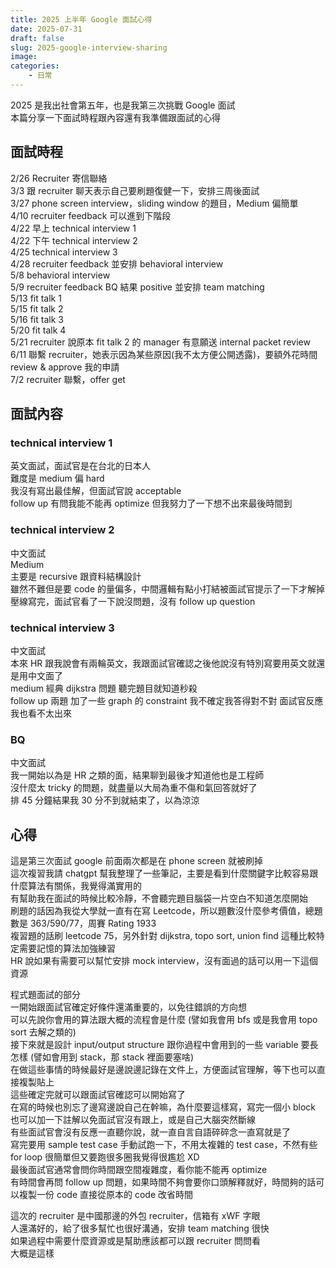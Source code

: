 ```yaml
---
title: 2025 上半年 Google 面試心得
date: 2025-07-31
draft: false
slug: 2025-google-interview-sharing
image:
categories:
    - 日常
---
```


2025 是我出社會第五年，也是我第三次挑戰 Google 面試  
本篇分享一下面試時程跟內容還有我準備跟面試的心得

## 面試時程

2/26 Recruiter 寄信聯絡  
3/3 跟 recruiter 聊天表示自己要刷題復健一下，安排三周後面試  
3/27 phone screen interview，sliding window 的題目，Medium 偏簡單  
4/10 recruiter feedback 可以進到下階段  
4/22 早上 technical interview 1  
4/22 下午 technical interview 2  
4/25 technical interview 3  
4/28 recruiter feedback 並安排 behavioral interview  
5/8 behavioral interview  
5/9 recruiter feedback BQ 結果 positive 並安排 team matching  
5/13 fit talk 1  
5/15 fit talk 2  
5/16 fit talk 3  
5/20 fit talk 4  
5/21 recruiter 說原本 fit talk 2 的 manager 有意願送 internal packet review  
6/11 聯繫 recruiter，她表示因為某些原因(我不太方便公開透露)，要額外花時間 review & approve 我的申請  
7/2 recruiter 聯繫，offer get

## 面試內容

### technical interview 1

英文面試，面試官是在台北的日本人  
難度是 medium 偏 hard  
我沒有寫出最佳解，但面試官說 acceptable  
follow up 有問我能不能再 optimize 但我努力了一下想不出來最後時間到

### technical interview 2

中文面試  
Medium  
主要是 recursive 跟資料結構設計  
雖然不難但是要 code 的量偏多，中間邏輯有點小打結被面試官提示了一下才解掉  
壓線寫完，面試官看了一下說沒問題，沒有 follow up question

### technical interview 3

中文面試  
本來 HR 跟我說會有兩輪英文，我跟面試官確認之後他說沒有特別寫要用英文就還是用中文面了  
medium 經典 dijkstra 問題 聽完題目就知道秒殺  
follow up 兩題 加了一些 graph 的 constraint 我不確定我答得對不對 面試官反應我也看不太出來

### BQ

中文面試  
我一開始以為是 HR 之類的面，結果聊到最後才知道他也是工程師  
沒什麼太 tricky 的問題，就盡量以大局為重不傷和氣回答就好了  
排 45 分鐘結果我 30 分不到就結束了，以為涼涼

## 心得

這是第三次面試 google 前面兩次都是在 phone screen 就被刷掉  
這次複習我請 chatgpt 幫我整理了一些筆記，主要是看到什麼關鍵字比較容易跟什麼算法有關係，我覺得滿實用的  
有幫助我在面試的時候比較冷靜，不會聽完題目腦袋一片空白不知道怎麼開始  
刷題的話因為我從大學就一直有在寫 Leetcode，所以題數沒什麼參考價值，總題數是 363/590/77，周賽 Rating 1933  
複習題的話刷 leetcode 75，另外針對 dijkstra, topo sort, union find 這種比較特定需要記憶的算法加強練習  
HR 說如果有需要可以幫忙安排 mock interview，沒有面過的話可以用一下這個資源

程式題面試的部分  
一開始跟面試官確定好條件還滿重要的，以免往錯誤的方向想  
可以先說你會用的算法跟大概的流程會是什麼 (譬如我會用 bfs 或是我會用 topo sort 去解之類的)  
接下來就是設計 input/output structure 跟你過程中會用到的一些 variable 要長怎樣 (譬如會用到 stack，那 stack 裡面要塞啥)  
在做這些事情的時候最好是邊說邊記錄在文件上，方便面試官理解，等下也可以直接複製貼上  
這些確定完就可以跟面試官確認可以開始寫了  
在寫的時候也別忘了邊寫邊說自己在幹嘛，為什麼要這樣寫，寫完一個小 block 也可以加一下註解以免面試官沒有跟上，或是自己大腦突然斷線  
有些面試官會沒有反應一直聽你說，就一直自言自語碎碎念一直寫就是了  
寫完要用 sample test case 手動試跑一下，不用太複雜的 test case，不然有些 for loop 很簡單但又要跑很多圈我覺得很尷尬 XD  
最後面試官通常會問你時間跟空間複雜度，看你能不能再 optimize  
有時間會再問 follow up 問題，如果時間不夠會要你口頭解釋就好，時間夠的話可以複製一份 code 直接從原本的 code 改省時間

這次的 recruiter 是中國那邊的外包 recruiter，信箱有 xWF 字眼  
人還滿好的，給了很多幫忙也很好溝通，安排 team matching 很快  
如果過程中需要什麼資源或是幫助應該都可以跟 recruiter 問問看  
大概是這樣
